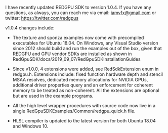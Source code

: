 I have recently updated REDGPU SDK to version 1.0.4. If you have any questions, as always, you can reach me via email: iamvfx@gmail.com or twitter: https://twitter.com/redgpus

v1.0.4 changes include:

  * The texture and sponza examples now come with precompiled executables for Ubuntu 18.04. On Windows, any Visual Studio version since 2012 should build and run the examples out of the box, given that REDGPU and GPU vendor SDKs are installed as shown in RedGpuSDK/docs/2019_09_07/RedGpuSDKInstallationGuides

  * Since v1.0.0, 4 extensions were added, see RedSdkExtension enum in redgpu.h. Extensions include: fixed function hardware depth and stencil MSAA resolves, dedicated memory allocations for NVIDIA GPUs, additional driver properties query and an enforcement for coherent memory to be treated as non-coherent. All the extensions are optional but are used in the example programs.

  * All the high level wrapper procedures with source code now live in a single RedGpuSDKExamples/Common/redgpu_quick.h file.

  * HLSL compiler is updated to the latest version for both Ubuntu 18.04 and Windows 10.
